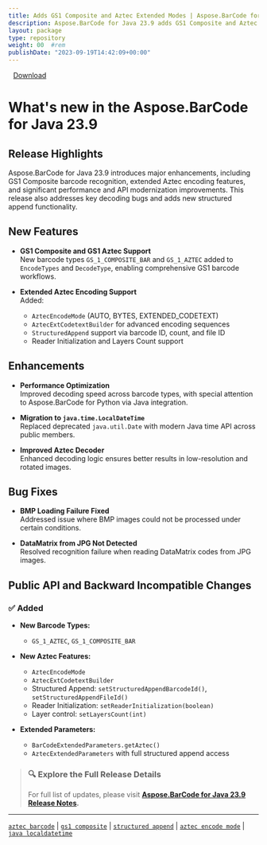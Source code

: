 ```yaml
---
title: Adds GS1 Composite and Aztec Extended Modes | Aspose.BarCode for Java 23.9
description: Aspose.BarCode for Java 23.9 adds GS1 Composite and Aztec extended encoding, improves performance and API modernization with java.time, and fixes image loading bugs.
layout: package
type: repository
weight: 00	#rem
publishDate: "2023-09-19T14:42:09+00:00"
---
```


<div class="downloadandnotes">
<a title="Download Zip Package of Aspose.BarCode v23.9" href="https://releases.aspose.com/java/repo/com/aspose/aspose-barcode/23.9/aspose-barcode-23.9-java.zip" class="btn btn-primary dwnam3"><i class="glyphicon glyphicon-download-alt" style="padding-right:10px"></i> Download</a></div>

# What's new in the Aspose.BarCode for Java 23.9

## Release Highlights

Aspose.BarCode for Java 23.9 introduces major enhancements, including GS1 Composite barcode recognition, extended Aztec encoding features, and significant performance and API modernization improvements. This release also addresses key decoding bugs and adds new structured append functionality.

## New Features

- **GS1 Composite and GS1 Aztec Support**  
  New barcode types `GS_1_COMPOSITE_BAR` and `GS_1_AZTEC` added to `EncodeTypes` and `DecodeType`, enabling comprehensive GS1 barcode workflows.

- **Extended Aztec Encoding Support**  
  Added:
  - `AztecEncodeMode` (AUTO, BYTES, EXTENDED_CODETEXT)
  - `AztecExtCodetextBuilder` for advanced encoding sequences
  - `StructuredAppend` support via barcode ID, count, and file ID
  - Reader Initialization and Layers Count support

## Enhancements

- **Performance Optimization**  
  Improved decoding speed across barcode types, with special attention to Aspose.BarCode for Python via Java integration.

- **Migration to `java.time.LocalDateTime`**  
  Replaced deprecated `java.util.Date` with modern Java time API across public members.

- **Improved Aztec Decoder**  
  Enhanced decoding logic ensures better results in low-resolution and rotated images.

## Bug Fixes

- **BMP Loading Failure Fixed**  
  Addressed issue where BMP images could not be processed under certain conditions.

- **DataMatrix from JPG Not Detected**  
  Resolved recognition failure when reading DataMatrix codes from JPG images.

## Public API and Backward Incompatible Changes

### ✅ Added

- **New Barcode Types:**
  - `GS_1_AZTEC`, `GS_1_COMPOSITE_BAR`

- **New Aztec Features:**
  - `AztecEncodeMode`
  - `AztecExtCodetextBuilder`
  - Structured Append: `setStructuredAppendBarcodeId()`, `setStructuredAppendFileId()`
  - Reader Initialization: `setReaderInitialization(boolean)`
  - Layer control: `setLayersCount(int)`

- **Extended Parameters:**
  - `BarCodeExtendedParameters.getAztec()`
  - `AztecExtendedParameters` with full structured append access

> ### 🔍 Explore the Full Release Details
>
> For full list of updates, please visit **[Aspose.BarCode for Java 23.9 Release Notes](https://releases.aspose.com/barcode/java/release-notes/2023/aspose-barcode-for-java-23-9-release-notes/).**

---

[`aztec barcode`](https://search.aspose.com/q/aztec-barcode.html) | [`gs1 composite`](https://search.aspose.com/q/gs1-composite.html) | [`structured append`](https://search.aspose.com/q/structured-append.html) | [`aztec encode mode`](https://search.aspose.com/q/aztec-encode-mode.html) | [`java localdatetime`](https://search.aspose.com/q/java-localdatetime.html)

